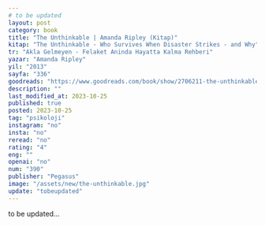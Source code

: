 ```yaml
---
# to be updated
layout: post
category: book
title: "The Unthinkable | Amanda Ripley (Kitap)"
kitap: "The Unthinkable - Who Survives When Disaster Strikes - and Why"
tr: "Akla Gelmeyen - Felaket Aninda Hayatta Kalma Rehberi"
yazar: "Amanda Ripley"
yil: "2013"
sayfa: "336"
goodreads: "https://www.goodreads.com/book/show/2706211-the-unthinkable"
description: ""
last_modified_at: 2023-10-25
published: true
posted: 2023-10-25
tag: "psikoloji"
instagram: "no"
insta: "no"
reread: "no"
rating: "4"
eng: ""
openai: "no"
num: "390"
publisher: "Pegasus"
image: "/assets/new/the-unthinkable.jpg"
update: "tobeupdated"
---
```


to be updated...
